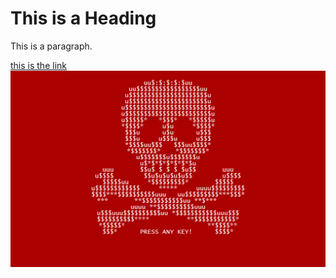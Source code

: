 <!DOCTYPE html>
<html>
<head>
<title>ranit</title>
</head>
<body>

<h1>This is a Heading</h1>
<p>This is a paragraph.</p>
  <a href="https://www.google.com">this is the link</a>
<img src="docs/petya_windows.png" alt="darkload">

</body>
</html>
